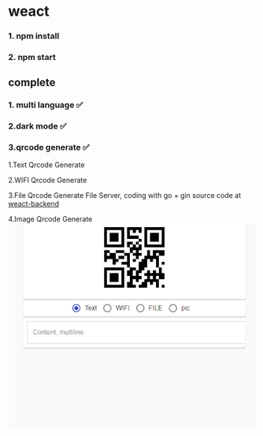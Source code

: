 # weact

### 1. npm install

### 2. npm start

## complete

### 1. multi language ✅

### 2.dark mode ✅

### 3.qrcode generate ✅

1.Text Qrcode Generate

2.WIFI Qrcode Generate

3.File Qrcode Generate
File Server, coding with go + gin  source code at [weact-backend](https://github.com/akazwz/weact-backend)

4.Image Qrcode Generate
![qrcode](./qrcode.gif)


